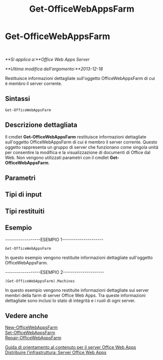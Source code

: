 ﻿---
title: Get-OfficeWebAppsFarm
TOCTitle: Get-OfficeWebAppsFarm
ms:assetid: 1f0704e1-a41d-40e6-a31b-08b1926ce811
ms:mtpsurl: https://technet.microsoft.com/it-it/library/JJ219434(v=office.15)
ms:contentKeyID: 49652258
ms.date: 12/18/2017
mtps_version: v=office.15
ms.translationtype: HT
---

# Get-OfficeWebAppsFarm

 

_**Si applica a:**Office Web Apps Server_

_**Ultima modifica dell'argomento:**2013-12-18_

Restituisce informazioni dettagliate sull'oggetto OfficeWebAppsFarm di cui è membro il server corrente.

## Sintassi

    Get-OfficeWebAppsFarm

## Descrizione dettagliata

Il cmdlet **Get-OfficeWebAppsFarm** restituisce informazioni dettagliate sull'oggetto OfficeWebAppsFarm di cui è membro il server corrente. Questo oggetto rappresenta un gruppo di server che funzionano come singola unità per consentire la modifica e la visualizzazione di documenti di Office dal Web. Non vengono utilizzati parametri con il cmdlet **Get-OfficeWebAppsFarm**.

## Parametri

## Tipi di input

## Tipi restituiti

## Esempio

\------------------ESEMPIO 1---------------------

    Get-OfficeWebAppsFarm

In questo esempio vengono restituite informazioni dettagliate sull'oggetto OfficeWebAppsFarm.

\------------------ESEMPIO 2---------------------

    (Get-OfficeWebAppsFarm).Machines

In questo esempio vengono restituite informazioni dettagliate sui server membri della farm di server Office Web Apps. Tra queste informazioni dettagliate sono inclusi lo stato di integrità e i ruoli di ogni server.

## Vedere anche


[New-OfficeWebAppsFarm](new-officewebappsfarm.md)  
[Set-OfficeWebAppsFarm](set-officewebappsfarm.md)  
[Repair-OfficeWebAppsFarm](repair-officewebappsfarm.md)  


[Guida di orientamento al contenuto per il server Office Web Apps](content-roadmap-for-office-web-apps-server.md)  
[Distribuire l'infrastruttura: Server Office Web Apps](deploy-the-infrastructure-office-web-apps-server.md)  
  

[](deploy-the-infrastructure-office-web-apps-server.md)

